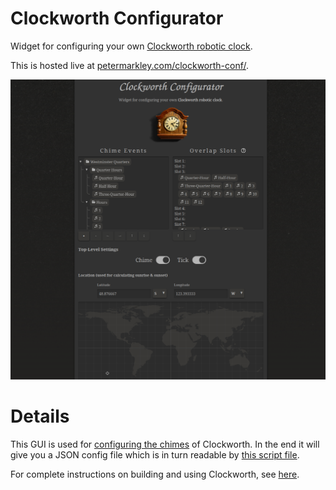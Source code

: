 # Clockworth Configurator
Widget for configuring your own [Clockworth robotic clock](https://github.com/petermarkley/clockworth).

This is hosted live at [petermarkley.com/clockworth-conf/](https://petermarkley.com/clockworth-conf/).

![Clockworth Configurator](img/screenshots/2025-02-20.png)

# Details
This GUI is used for [configuring the chimes](https://github.com/petermarkley/clockworth/wiki/Software#chimes) of Clockworth. In the end it will give you a JSON config file which is in turn readable by [this script file](https://github.com/petermarkley/clockworth/blob/master/scripts/chime.php).

For complete instructions on building and using Clockworth, see [here](https://github.com/petermarkley/clockworth/wiki).

